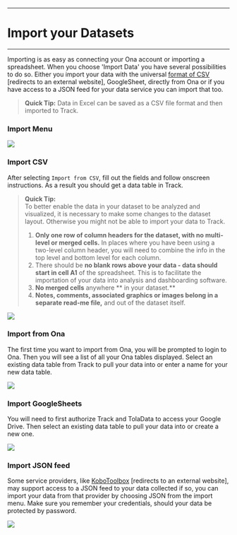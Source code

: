 ****
# Import your Datasets
---

Importing is as easy as connecting your Ona account or importing a spreadsheet. When you choose 'Import Data' you have several possibilities to do so. Either you import your data with the universal [format of CSV](https://en.wikipedia.org/wiki/Comma-separated_values) [redirects to an external website], GoogleSheet, directly from Ona or if you have access to a JSON feed for your data service you can import that too. 
> **Quick Tip:** Data in Excel can be saved as a CSV file format and then imported to Track.

### **Import Menu**

![](https://lh6.googleusercontent.com/KykA00lFKFXB_QURmRPzvZOZNMzkFuqXGNMEp63pNuvPQ0jH3sOuncXl5hFsjWTelsCKcq7irE09Av4q5hq4unHU49Iw5q7OmVXnAdQqebb3Koc9p-UA6KQ9CQ-IDWZeRz98lBhw)

### **Import CSV**
After selecting `Import from CSV`, fill out the fields and follow onscreen instructions. As a result you should get a data table in Track.

> **Quick Tip:**   
> To better enable the data in your dataset to be analyzed and visualized, it is necessary to make some changes to the dataset layout. Otherwise you might not be able to import your data to Track. 
>1. **Only one row of column headers for the dataset, with no multi-level or merged cells.** In places where you have been using a two-level column header, you will need to combine the info in the top level and bottom level for each column.
>2. There should be **no blank rows above your data - data should start in cell A1** of the spreadsheet. This is to facilitate the importation of your data into analysis and dashboarding software.
>3. **No merged cells** anywhere ** in your dataset.**
>4. **Notes, comments, associated graphics **or** images belong in a separate read-me file,** and out of the dataset itself.

![](/assets_en/import_csv.PNG)

### Import from Ona

The first time you want to import from Ona, you will be prompted to login to Ona. Then you will see a list of all your Ona tables displayed. Select an existing data table from Track to pull your data into or enter a name for your new data table. 

![](/assets_en/import_ona.PNG)

### Import GoogleSheets

You will need to first authorize Track and TolaData to access your Google Drive. Then select an existing data table to pull your data into or create a new one.

![](/assets_en/import_gsh.PNG)


### Import JSON feed

Some service providers, like [KoboToolbox](http://www.kobotoolbox.org/) [redirects to an external website], may support access to a JSON feed to your data collected if so, you can import your data from that provider by choosing JSON from the import menu. Make sure you remember your credentials, should your data be protected by password.

![](/assets_en/json.PNG)



